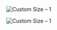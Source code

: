 

![Custom Size – 1](https://user-images.githubusercontent.com/91764532/153707181-07b1b368-ac3a-4c53-b6cd-0ac48861121c.png)


![Custom Size – 1](https://user-images.githubusercontent.com/91764532/153707181-07b1b368-ac3a-4c53-b6cd-0ac48861121c.png)
